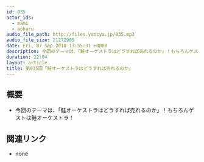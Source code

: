 ```yaml
---
id: 035
actor_ids:
  - mami
  - aoharu
audio_file_path: http://files.yancya.jp/035.mp3
audio_file_size: 21272905
date: Fri, 07 Sep 2018 13:55:31 +0000
description: 今回のテーマは、「鮭オーケストラはどうすれば売れるのか」！もちろんゲストは鮭オーケストラ！
duration: 22:04
layout: article
title: 第035回「鮭オーケストラはどうすれば売れるのか」
---
```

## 概要

* 今回のテーマは、「鮭オーケストラはどうすれば売れるのか」！もちろんゲストは鮭オーケストラ！

## 関連リンク

* none

